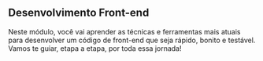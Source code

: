 ## Desenvolvimento Front-end ##

Neste módulo, você vai aprender as técnicas e ferramentas mais atuais para desenvolver um código de front-end que seja rápido, bonito e testável. Vamos te guiar, etapa a etapa, por toda essa jornada!